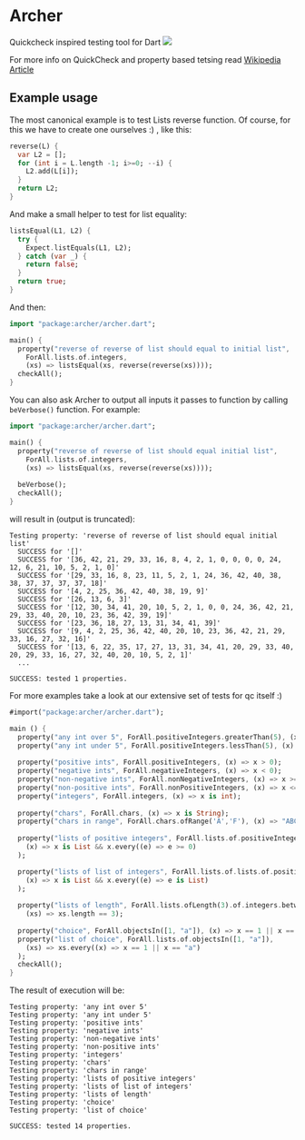 Archer
======
Quickcheck inspired testing tool for Dart
[![](https://drone.io/lvivski/archer/status.png)](https://drone.io/lvivski/archer/latest)

For more info on QuickCheck and property based tetsing read [Wikipedia Article](http://en.wikipedia.org/wiki/QuickCheck)


Example usage
---
The most canonical example is to test Lists reverse function. Of course, for this we have to create one ourselves :) , like this: 

```dart
reverse(L) {
  var L2 = [];
  for (int i = L.length -1; i>=0; --i) {
    L2.add(L[i]);         
  }
  return L2;
}
```

And make a small helper to test for list equality:

```dart
listsEqual(L1, L2) {
  try {
    Expect.listEquals(L1, L2);
  } catch (var _) {
    return false;
  }
  return true;  
}
```

And then:

```dart
import "package:archer/archer.dart";

main() {
  property("reverse of reverse of list should equal to initial list",
    ForAll.lists.of.integers,
    (xs) => listsEqual(xs, reverse(reverse(xs))));
  checkAll();
}
```

You can also ask Archer to output all inputs it passes to function by calling `beVerbose()` function. For example:
```dart
import "package:archer/archer.dart";

main() {
  property("reverse of reverse of list should equal initial list",
    ForAll.lists.of.integers,
    (xs) => listsEqual(xs, reverse(reverse(xs))));
  
  beVerbose();
  checkAll();
}
```
will result in (output is truncated):
```
Testing property: 'reverse of reverse of list should equal initial list'
  SUCCESS for '[]'
  SUCCESS for '[36, 42, 21, 29, 33, 16, 8, 4, 2, 1, 0, 0, 0, 0, 24, 12, 6, 21, 10, 5, 2, 1, 0]'
  SUCCESS for '[29, 33, 16, 8, 23, 11, 5, 2, 1, 24, 36, 42, 40, 38, 38, 37, 37, 37, 37, 18]'
  SUCCESS for '[4, 2, 25, 36, 42, 40, 38, 19, 9]'
  SUCCESS for '[26, 13, 6, 3]'
  SUCCESS for '[12, 30, 34, 41, 20, 10, 5, 2, 1, 0, 0, 24, 36, 42, 21, 29, 33, 40, 20, 10, 23, 36, 42, 39, 19]'
  SUCCESS for '[23, 36, 18, 27, 13, 31, 34, 41, 39]'
  SUCCESS for '[9, 4, 2, 25, 36, 42, 40, 20, 10, 23, 36, 42, 21, 29, 33, 16, 27, 32, 16]'
  SUCCESS for '[13, 6, 22, 35, 17, 27, 13, 31, 34, 41, 20, 29, 33, 40, 20, 29, 33, 16, 27, 32, 40, 20, 10, 5, 2, 1]'
  ...

SUCCESS: tested 1 properties.

```



For more examples take a look at our extensive set of tests for qc itself :)
```dart
#import("package:archer/archer.dart");

main () {
  property("any int over 5", ForAll.positiveIntegers.greaterThan(5), (x) => x > 5);
  property("any int under 5", ForAll.positiveIntegers.lessThan(5), (x) => x < 5); 
  
  property("positive ints", ForAll.positiveIntegers, (x) => x > 0);
  property("negative ints", ForAll.negativeIntegers, (x) => x < 0);
  property("non-negative ints", ForAll.nonNegativeIntegers, (x) => x >= 0);
  property("non-positive ints", ForAll.nonPositiveIntegers, (x) => x <= 0);
  property("integers", ForAll.integers, (x) => x is int);
  
  property("chars", ForAll.chars, (x) => x is String);
  property("chars in range", ForAll.chars.ofRange('A','F'), (x) => "ABCDEF".indexOf(x) != -1);
  
  property("lists of positive integers", ForAll.lists.of.positiveIntegers, 
    (x) => x is List && x.every((e) => e >= 0)
  );

  property("lists of list of integers", ForAll.lists.of.lists.of.positiveIntegers, 
    (x) => x is List && x.every((e) => e is List)
  );
  
  property("lists of length", ForAll.lists.ofLength(3).of.integers.between(1, 3), 
    (xs) => xs.length == 3);
  
  property("choice", ForAll.objectsIn([1, "a"]), (x) => x == 1 || x == "a");
  property("list of choice", ForAll.lists.of.objectsIn([1, "a"]), 
    (xs) => xs.every((x) => x == 1 || x == "a")
  );
  checkAll();
}

```

The result of execution will be:

```
Testing property: 'any int over 5'
Testing property: 'any int under 5'
Testing property: 'positive ints'
Testing property: 'negative ints'
Testing property: 'non-negative ints'
Testing property: 'non-positive ints'
Testing property: 'integers'
Testing property: 'chars'
Testing property: 'chars in range'
Testing property: 'lists of positive integers'
Testing property: 'lists of list of integers'
Testing property: 'lists of length'
Testing property: 'choice'
Testing property: 'list of choice'

SUCCESS: tested 14 properties.

```